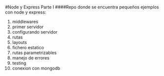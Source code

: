#Node y Express Parte I
####Repo donde se encuentra pequeños ejemplos con node y express: 

1. middlewares
2. primer servidor
3. configurando servidor
4. rutas
5. layouts
6. fichero estatico
7. rutas parametrizables
8. manejo de errores
9. testing
10. conexion con mongodb
